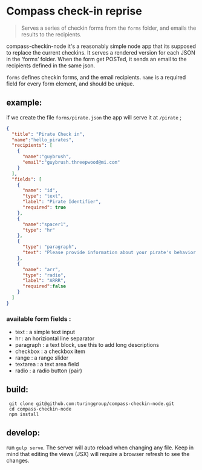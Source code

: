 # Compass check-in reprise

> Serves a series of checkin forms from the `forms` folder, and emails the results to the recipients.

compass-checkin-node it's a reasonably simple node app that its supposed to replace the current checkins.
It serves a rendered version for each JSON in the ‘forms’ folder. When the form get POSTed, it sends an email to the recipients defined in the same json.


`forms` defines checkin forms, and the email recipients.
`name` is a required field for every form element, and should be unique.

## example:

if we create the file `forms/pirate.json` the app will serve it at `/pirate` ;

```json
{
  "title": "Pirate Check in",
  "name":"hello_pirates",
  "recipients": [
    {
      "name":"guybrush",
      "email":"guybrush.threepwood@mi.com"
    }
  ],
  "fields": [
    {
      "name": "id",
      "type": "text",
      "label": "Pirate Identifier",
      "required": true
    },
    {
      "name":"spacer1",
      "type": "hr"
    },
    {
      "type": "paragraph",
      "text": "Please provide information about your pirate's behavior and mood:"
    },
    {
      "name": "arr",
      "type": "radio",
      "label": "ARRR",
      "required":false
    }
  ]
}

```

### available form fields :

- text : a simple text input
- hr : an horiziontal line separator
- paragraph : a text block, use this to add long descriptions
- checkbox : a checkbox item
- range : a range slider
- textarea : a text area field
- radio : a radio button (pair)

## build:
```
 git clone git@github.com:turinggroup/compass-checkin-node.git
 cd compass-checkin-node
 npm install
```

## develop:
run `gulp serve`. The server will auto reload when changing any file. Keep in mind that editing the views (JSX) will require a browser refresh to see the changes.
